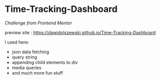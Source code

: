 # Time-Tracking-Dashboard
*Challenge from Frontend Mentor*

preview site : https://dawidolszewski.github.io/Time-Tracking-Dashboard

I used here:
* json data fetching
* query string
* appending child elements to div
* media queries
* and much more fun stuff

